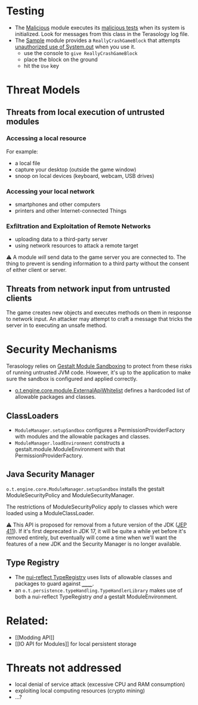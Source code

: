 # Testing

* The [Malicious] module executes its [malicious tests] when its system is initialized. Look for messages from this class in the Terasology log file.
* The [Sample] module provides a `ReallyCrashGameBlock` that attempts [unauthorized use of System.out](https://github.com/Terasology/Sample/blob/develop/src/main/java/org/terasology/sample/crash/CrashGameBlockSystem.java) when you use it.
  - use the console to `give ReallyCrashGameBlock`
  - place the block on the ground
  - hit the `Use` key

[Malicious]: https://github.com/Terasology/Malicious
[malicious tests]: https://github.com/Terasology/Malicious/blob/develop/src/main/java/org/terasology/maliciousUsageTests/MaliciousTestSystem.java
[Sample]: https://github.com/Terasology/Sample


# Threat Models

## Threats from local execution of untrusted modules

### Accessing a local resource

For example:
* a local file
* capture your desktop (outside the game window)
* snoop on local devices (keyboard, webcam, USB drives)


### Accessing your local network
* smartphones and other computers
* printers and other Internet-connected Things


### Exfiltration and Exploitation of Remote Networks
* uploading data to a third-party server
* using network resources to attack a remote target

⚠ A module _will_ send data to the game server you are connected to. The thing to prevent is sending information to a third party without the consent of either client or server.


## Threats from network input from untrusted clients

The game creates new objects and executes methods on them in response to network input. An attacker may attempt to craft a message that tricks the server in to executing an unsafe method.


# Security Mechanisms

Terasology relies on [Gestalt Module Sandboxing](https://github.com/MovingBlocks/gestalt/wiki/Module%20Sandboxing) to protect from these risks of running untrusted JVM code. However, it's up to the application to make sure the sandbox is configured and applied correctly.

* [o.t.engine.core.module.ExternalApiWhitelist](https://github.com/MovingBlocks/Terasology/blob/develop/engine/src/main/java/org/terasology/engine/core/module/ExternalApiWhitelist.java) defines a hardcoded list of allowable packages and classes.

## ClassLoaders

* `ModuleManager.setupSandbox` configures a PermissionProviderFactory with modules and the allowable packages and classes.
* `ModuleManager.loadEnvironment` constructs a gestalt.module.ModuleEnvironment with that PermissionProviderFactory.


## Java Security Manager

`o.t.engine.core.ModuleManager.setupSandbox` installs the gestalt ModuleSecurityPolicy and ModuleSecurityManager.

The restrictions of ModuleSecurityPolicy apply to classes which were loaded using a ModuleClassLoader.

⚠ This API is proposed for removal from a future version of the JDK ([JEP 411]). If it's first deprecated in JDK 17, it will be quite a while yet before it's removed entirely, but eventually will come a time when we'll want the features of a new JDK and the Security Manager is no longer available.

[JEP 411]: https://openjdk.java.net/jeps/411 "JEP 411: Deprecate the Security Manager for Removal"


## Type Registry

* The [nui-reflect TypeRegistry](https://github.com/MovingBlocks/TeraNUI/blob/ff5ec35083520d8bb986f410fda482ea6bb5ca93/nui-reflect/src/main/java/org/terasology/reflection/TypeRegistry.java#L73) uses lists of allowable classes and packages to guard against ⎵⎵⎵⎵⎵.
* an `o.t.persistence.typeHandling.TypeHandlerLibrary` makes use of both a nui-reflect TypeRegistry _and_ a gestalt ModuleEnvironment.


# Related:
* [[Modding API]]
* [[IO API for Modules]] for local persistent storage


# Threats not addressed

* local denial of service attack (excessive CPU and RAM consumption)
* exploiting local computing resources (crypto mining)
* …?
